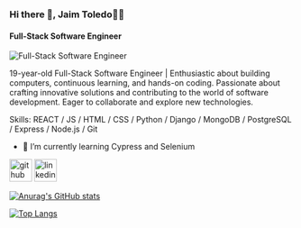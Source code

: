 ### Hi there 👋, Jaim Toledo👨‍💻
#### Full-Stack Software Engineer
![Full-Stack Software Engineer](https://connect-platform.github.io/coding-blog-plugin/img/cb-banner.svg)

19-year-old Full-Stack Software Engineer | Enthusiastic about building computers, continuous learning, and hands-on coding. Passionate about crafting innovative solutions and contributing to the world of software development. Eager to collaborate and explore new technologies.

Skills: REACT / JS / HTML / CSS / Python / Django / MongoDB / PostgreSQL / Express / Node.js / Git 

- 🌱 I’m currently learning Cypress and Selenium 


[<img src='https://cdn.jsdelivr.net/npm/simple-icons@3.0.1/icons/github.svg' alt='github' height='40'>](https://github.com/https://github.com/jmasterr)  [<img src='https://cdn.jsdelivr.net/npm/simple-icons@3.0.1/icons/linkedin.svg' alt='linkedin' height='40'>](https://www.linkedin.com/in/www.linkedin.com/in/jaimtoledo10/)  

[![Anurag's GitHub stats](https://github-readme-stats.vercel.app/api?username=jmasterr)](https://github.com/anuraghazra/github-readme-stats)

[![Top Langs](https://github-readme-stats.vercel.app/api/top-langs/?username=jmasterr)](https://github.com/anuraghazra/github-readme-stats)


<!--
**jmasterr/jmasterr** is a ✨ _special_ ✨ repository because its `README.md` (this file) appears on your GitHub profile.

Here are some ideas to get you started:

- 🔭 I’m currently working on ...
- 🌱 I’m currently learning ...
- 👯 I’m looking to collaborate on ...
- 🤔 I’m looking for help with ...
- 💬 Ask me about ...
- 📫 How to reach me: ...
- 😄 Pronouns: ...
- ⚡ Fun fact: ...
-->
